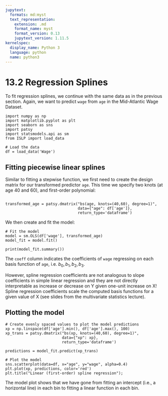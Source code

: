 ```yaml
---
jupytext:
  formats: md:myst
  text_representation:
    extension: .md
    format_name: myst
    format_version: 0.13
    jupytext_version: 1.11.5
kernelspec:
  display_name: Python 3
  language: python
  name: python3
---
```


# 13.2 Regression Splines

To fit regression splines, we continue with the same data as in the previous section. Again, we want to predict `wage` from `age` in the Mid-Atlantic Wage Dataset.

```{code-cell}
import numpy as np
import matplotlib.pyplot as plt
import seaborn as sns
import patsy
import statsmodels.api as sm
from ISLP import load_data

# Load the data
df = load_data('Wage')
```

## Fitting piecewise linear splines

Similar to fitting a stepwise function, we first need to create the design matrix for our transformed predictor `age`. This time we specify two knots (at age 40 and 60), and first-order polynomial:

```{code-cell}

transformed_age = patsy.dmatrix("bs(age, knots=(40,60), degree=1)",
                                data={"age": df['age']},
                                return_type='dataframe')
```

We then create and fit the model:

```{code-cell}
# Fit the model
model = sm.OLS(df['wage'], transformed_age)
model_fit = model.fit()

print(model_fit.summary())
```

The `coeff` column indicates the coefficients of `wage` regressing on each basis function of `age`, i.e. $b_0, b_1, b_2, b_3$. 

However, spline regression coefficients are not analogous to slope coefficients in simple linear regression and they are not directly interpretable as increase or decrease on Y given one-unit increase on X! Spline regression coefficients scale the computed basis functions for a given value of X (see slides from the multivariate statistics lecture).


## Plotting the model

```{code-cell}
# Create evenly spaced values to plot the model predictions
xp = np.linspace(df['age'].min(), df['age'].max(), 100)
xp_trans = patsy.dmatrix("bs(xp, knots=(40,60), degree=1)",
                         data={"xp": xp},
                         return_type='dataframe')

predictions = model_fit.predict(xp_trans)

# Plot the model
sns.scatterplot(data=df, x="age", y="wage", alpha=0.4)
plt.plot(xp, predictions, color='red')
plt.title("Linear (first-order) spline regression");
```

The model plot shows that we have gone from fitting an intercept (i.e., a horizontal line) in each bin to fitting a linear function in each bin.